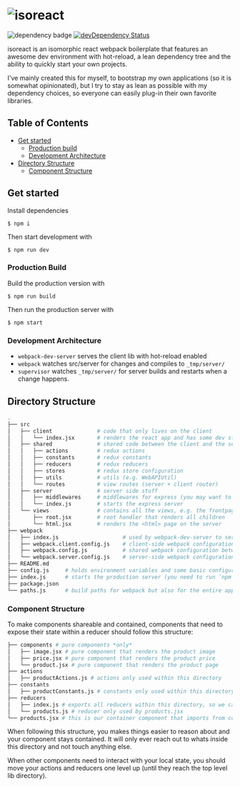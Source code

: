 # ![isoreact](http://martinbroder.com/isoreact.svg)

![dependency badge](https://david-dm.org/mrtnbroder/isomorphic-react-webpack-boilerplate.svg)
[![devDependency Status](https://david-dm.org/mrtnbroder/isomorphic-react-webpack-boilerplate/dev-status.svg)](https://david-dm.org/mrtnbroder/isomorphic-react-webpack-boilerplate#info=devDependencies)

isoreact is an isomorphic react webpack boilerplate that features
an awesome dev environment with hot-reload, a lean dependency tree and the ability to quickly start your own projects.

I've mainly created this for myself, to bootstrap my own applications (so it
is somewhat opinionated), but I try to stay as lean as possible with my
dependency choices, so everyone can easily plug-in their own favorite libraries.

## Table of Contents
* [Get started](#get-started)
  * [Production build](#production-build)
  * [Development Architecture](#development-architecture)
* [Directory Structure](#directory-structure)
  * [Component Structure](#component-structure)

## Get started

Install dependencies

```shell
$ npm i
```

Then start development with

```shell
$ npm run dev
```

### Production Build

Build the production version with

```shell
$ npm run build
```

Then run the production server with

```shell
$ npm start
```

### Development Architecture

* `webpack-dev-server` serves the client lib with hot-reload enabled
* `webpack` watches src/server for changes and compiles to `_tmp/server/`
* `supervisor` watches `_tmp/server/` for server builds and restarts when a change happens.


## Directory Structure

```bash
.
├── src
│   ├── client              # code that only lives on the client
│   │   └── index.jsx       # renders the react app and has some dev stuff
│   ├── shared              # shared code between the client and the server
│   │   ├── actions         # redux actions
│   │   ├── constants       # redux constants
│   │   ├── reducers        # redux reducers
│   │   ├── stores          # redux store configuration
│   │   ├── utils           # utils (e.g. WebAPIUtil)
│   │   └── routes          # view routes (server + client router)
│   ├── server              # server side stuff
│   │   ├── middlewares     # middlewares for express (you may want to add your api endpoints here)
│   │   └── index.js        # starts the express server
│   └── views               # contains all the views, e.g. the frontpage
│       ├── root.jsx        # root handler that renders all children
│       └── html.jsx        # renders the <html> page on the server
├── webpack
│   ├── index.js                    # used by webpack-dev-server to serve the client and server when developing
│   ├── webpack.client.config.js    # client-side webpack configuration
│   ├── webpack.config.js           # shared webpack configuration between server and client
│   └── webpack.server.config.js    # server-side webpack configuration
├── README.md
├── config.js     # holds environment variables and some basic configurations like the host, port etc. used by express or webpack-dev-server
├── index.js      # starts the production server (you need to run `npm run build` first)
├── package.json
└── paths.js      # build paths for webpack but also for the entire app
```

### Component Structure

To make components shareable and contained, components that need to expose
their state within a reducer should follow this structure:

```bash
├── components # pure components *only*
│   ├── image.jsx # pure component that renders the product image
│   ├── price.jsx # pure component that renders the product price
│   └── product.jsx # pure component that renders the product page
├── actions
│   ├── productActions.js # actions only used within this directory
├── constants
│   ├── productConstants.js # constants only used within this directory
├── reducers
│   ├── index.js # exports all reducers within this directory, so we can easily import it by our root reducer
│   └── products.js # reducer only used by products.jsx
└── products.jsx # this is our container component that imports from components
```

When following this structure, you makes things easier to reason about and your component stays contained. It will only ever reach out to whats inside this directory and not touch anything else.

When other components need to interact with your local state, you should move your actions and reducers one level up (until they reach the top level lib directory).
